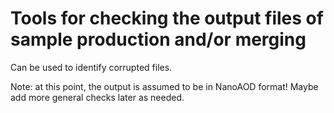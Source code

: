 # Tools for checking the output files of sample production and/or merging

Can be used to identify corrupted files.

Note: at this point, the output is assumed to be in NanoAOD format!
Maybe add more general checks later as needed.
